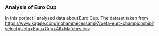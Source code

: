 ### Analysis of Euro Cup

In this porject I analysed data about Euro Cup.
The dataset taken from https://www.kaggle.com/mohammedessam97/uefa-euro-championship?select=Uefa+Euro+Cup+All+Matches.csv
<!--
**Jako1901/jako1901** is a ✨ _special_ ✨ repository because its `README.md` (this file) appears on your GitHub profile.

Here are some ideas to get you started:

- 🔭 I’m currently working on ...
- 🌱 I’m currently learning ...
- 👯 I’m looking to collaborate on ...
- 🤔 I’m looking for help with ...
- 💬 Ask me about ...
- 📫 How to reach me: ...
- 😄 Pronouns: ...
- ⚡ Fun fact: ...
-->
